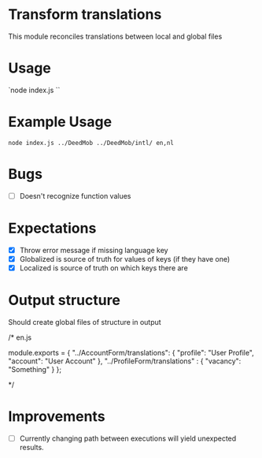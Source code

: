 # Transform translations

This module reconciles translations between local and global files

# Usage

`node index.js <pathToSearchFolder> <pathToOutputFolder> <supportedLanguageArray>``

# Example Usage

`node index.js ../DeedMob ../DeedMob/intl/ en,nl`

# Bugs

- [ ] Doesn't recognize function values

# Expectations

- [x] Throw error message if missing language key
- [x] Globalized is source of truth for values of keys (if they have one)
- [x] Localized is source of truth on which keys there are

# Output structure

Should create global files of structure in output

/* en.js

module.exports = {
  "../AccountForm/translations": {
    "profile": "User Profile",
    "account": "User Account"
  },
  "../ProfileForm/translations" : {
    "vacancy": "Something"
  }
};

*/

# Improvements

- [ ] Currently changing path between executions will yield unexpected results.

